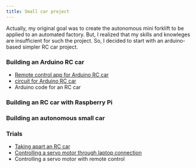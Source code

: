 ```yaml
---
title: Small car project
---
```


Actually, my original goal was to create the autonomous mini forklift to be applied to an automated factory. But, I realized that my skills and knowleges are insufficient for such the project. So, I decided to start with an arduino-based simpler RC car project. 

### Building an Arduino RC car
- [Remote control app for Arduino RC car](https://enginebeast.github.io/smallcar/arduino_car_app)
- [circuit for Arduino RC car](https://enginebeast.github.io/smallcar/arduino_car_circuit/)
- Arduino code for an RC car

### Building an RC car with Raspberry Pi

### Building an autonomous small car

### Trials
- [Taking apart an RC car](https://enginebeast.github.io/smallcar/apart_rccar/)
- [Controlling a servo motor through laptop connection](https://enginebeast.github.io/2025-09-18-laptop_control_servo/)
- Controlling a servo motor with remote control
